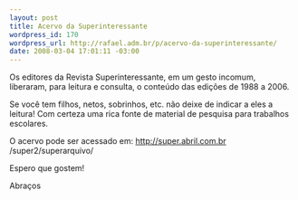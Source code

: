 ```yaml
--- 
layout: post
title: Acervo da Superinteressante
wordpress_id: 170
wordpress_url: http://rafael.adm.br/p/acervo-da-superinteressante/
date: 2008-03-04 17:01:11 -03:00
---
```

Os  editores da Revista Superinteressante, em um gesto incomum, liberaram, para leitura e consulta, o conteúdo das edições de 1988  a 2006.

Se você tem filhos, netos, sobrinhos, etc. não deixe de indicar a eles a  leitura! Com certeza uma rica fonte de material de pesquisa para trabalhos  escolares.

O acervo pode ser acessado em:
<a href="http://super.abril.com.br/super2/superarquivo/" target="_blank">http://super.abril.com.br<wbr></wbr>/super2/superarquivo/</a>

Espero que gostem!

Abraços
